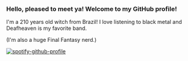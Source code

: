 ### Hello, pleased to meet ya! Welcome to my GitHub profile!

I'm a 210 years old witch from Brazil! I love listening to black metal and Deafheaven is my favorite band.

(I'm also a huge Final Fantasy nerd.)

[![spotify-github-profile](https://spotify-github-profile.vercel.app/api/view?uid=22ah5rfq5an7igxpgxdb3h3ra&cover_image=true&theme=natemoo-re&show_offline=false&background_color=121212&interchange=false&bar_color=53b14f&bar_color_cover=false)](https://spotify-github-profile.vercel.app/api/view?uid=22ah5rfq5an7igxpgxdb3h3ra&redirect=true)
